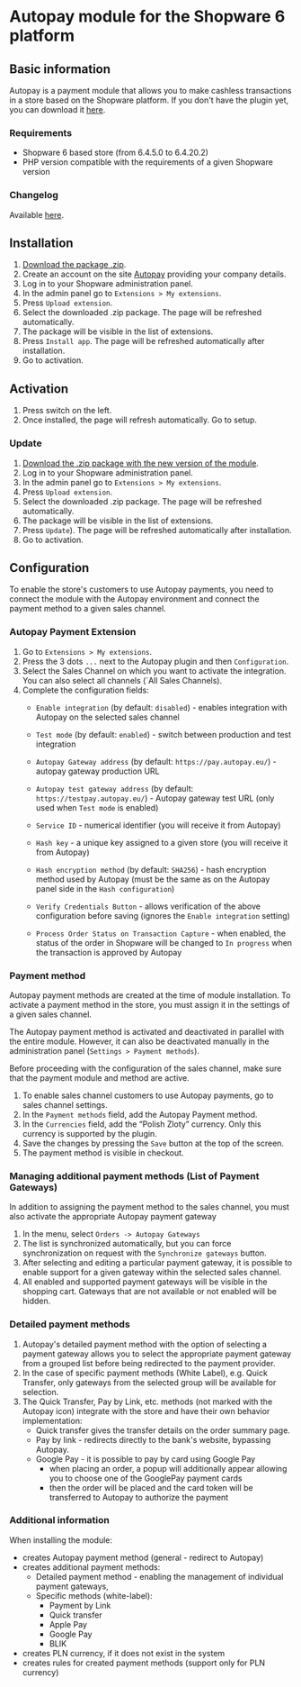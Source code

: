 # Autopay module for the Shopware 6 platform

## Basic information

Autopay is a payment module that allows you to make cashless transactions in a store based on the Shopware platform. If you don't have the plugin yet, you can download it [here](https://github.com/bluepayment-plugin/shopware/releases).

### Requirements

- Shopware 6 based store (from 6.4.5.0 to 6.4.20.2)
- PHP version compatible with the requirements of a given Shopware version

### Changelog

Available [here](./CHANGELOG_en-GB.md).

## Installation

1. [Download the package .zip](https://github.com/bluepayment-plugin/shopware/releases).
2. Create an account on the site [Autopay](https://autopay.eu/) providing your company details.
3. Log in to your Shopware administration panel.
4. In the admin panel go to `Extensions > My extensions`.
5. Press `Upload extension`.
6. Select the downloaded .zip package. The page will be refreshed automatically.
7. The package will be visible in the list of extensions.
8. Press `Install app`. The page will be refreshed automatically after installation.
9. Go to activation.

## Activation

1. Press switch on the left.
2. Once installed, the page will refresh automatically. Go to setup.

### Update

1. [Download the .zip package with the new version of the module](https://github.com/bluepayment-plugin/shopware/releases).
2. Log in to your Shopware administration panel.
3. In the admin panel go to `Extensions > My extensions`.
4. Press `Upload extension`.
5. Select the downloaded .zip package. The page will be refreshed automatically.
6. The package will be visible in the list of extensions.
7. Press `Update`). The page will be refreshed automatically after installation.
8. Go to activation.

## Configuration

To enable the store's customers to use Autopay payments, you need to connect the module with the Autopay environment and connect the payment method to a given sales channel.

### Autopay Payment Extension

1. Go to `Extensions > My extensions`.
2. Press the 3 dots `...` next to the Autopay plugin and then `Configuration`.
3. Select the Sales Channel on which you want to activate the integration. You can also select all channels (`All Sales Channels).
4. Complete the configuration fields:
    - `Enable integration` (by default: `disabled`) - enables integration with Autopay on the selected sales channel
    - `Test mode` (by default: `enabled`) - switch between production and test integration
    - `Autopay Gateway address` (by default: `https://pay.autopay.eu/`) - autopay gateway production URL
    - `Autopay test gateway address` (by default: `https://testpay.autopay.eu/`) - Autopay gateway test URL (only used when `Test mode` is enabled)
    - `Service ID` - numerical identifier (you will receive it from Autopay)
    - `Hash key` - a unique key assigned to a given store (you will receive it from Autopay)
    - `Hash encryption method` (by default: `SHA256`) - hash encryption method used by Autopay (must be the same as on the Autopay panel side in the `Hash configuration`)
    - `Verify Credentials Button` - allows verification of the above configuration before saving (ignores the `Enable integration` setting)

    - `Process Order Status on Transaction Capture` - when enabled, the status of the order in Shopware will be changed to `In progress` when the transaction is approved by Autopay

### Payment method

Autopay payment methods are created at the time of module installation. To activate a payment method in the store, you must assign it in the settings of a given sales channel.

The Autopay payment method is activated and deactivated in parallel with the entire module. However, it can also be deactivated manually in the administration panel (`Settings > Payment methods`).

Before proceeding with the configuration of the sales channel, make sure that the payment module and method are active.

1. To enable sales channel customers to use Autopay payments, go to sales channel settings.
2. In the `Payment methods` field, add the Autopay Payment method.
3. In the `Currencies` field, add the “Polish Zloty” currency. Only this currency is supported by the plugin.
4. Save the changes by pressing the `Save` button at the top of the screen.
5. The payment method is visible in checkout.

### Managing additional payment methods (List of Payment Gateways)

In addition to assigning the payment method to the sales channel, you must also activate the appropriate Autopay payment gateway

1. In the menu, select `Orders -> Autopay Gateways`
2. The list is synchronized automatically, but you can force synchronization on request with the `Synchronize gateways` button.
3. After selecting and editing a particular payment gateway, it is possible to enable support for a given gateway within the selected sales channel.
4. All enabled and supported payment gateways will be visible in the shopping cart. Gateways that are not available or not enabled will be hidden.

### Detailed payment methods

1. Autopay's detailed payment method with the option of selecting a payment gateway allows you to select the appropriate payment gateway from a grouped list before being redirected to the payment provider.
2. In the case of specific payment methods (White Label), e.g. Quick Transfer, only gateways from the selected group will be available for selection.
3. The Quick Transfer, Pay by Link, etc. methods (not marked with the Autopay icon) integrate with the store and have their own behavior implementation:
    - Quick transfer gives the transfer details on the order summary page.
    - Pay by link - redirects directly to the bank's website, bypassing Autopay.
    - Google Pay - it is possible to pay by card using Google Pay
        - when placing an order, a popup will additionally appear allowing you to choose one of the GooglePay payment cards
        - then the order will be placed and the card token will be transferred to Autopay to authorize the payment

### Additional information

When installing the module:
- creates Autopay payment method (general - redirect to Autopay)
- creates additional payment methods:
    - Detailed payment method - enabling the management of individual payment gateways,
    - Specific methods (white-label):
        - Payment by Link
        - Quick transfer
        - Apple Pay
        - Google Pay
        - BLIK
- creates PLN currency, if it does not exist in the system
- creates rules for created payment methods (support only for PLN currency)